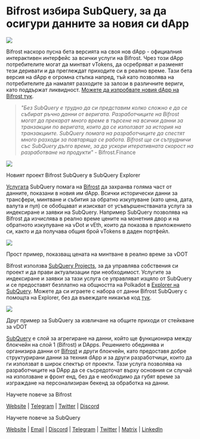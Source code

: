 # Bifrost избира SubQuery, за да осигури данните за новия си dApp

![](https://miro.medium.com/max/1400/0*nqNosmn0y7FHOI42)

Bifrost наскоро пусна бета версията на своя нов dApp - официалния интерактивен интерфейс за всички услуги на Bifrost. Чрез този dApp потребителите могат да минтват vTokens, да осребряват и разменят тези деривати и да преглеждат приходите си в реално време. Тази бета версия на dApp е огромна стъпка напред, тъй като позволява на потребителите да намалят разходите за залози в различните вериги, като поддържат ликвидност. [Можете да изпробвате новия dApp на Bifrost тук](https://apps.bifrost.finance/).

> _"Без SubQuery е трудно да си представим колко сложно е да се събират ръчно данни от веригата. Разработчиците на Bifrost могат да прекарат много време в търсене на всички данни за транзакции по веригата, които да се използват за история на транзакциите. SubQuery помага на разработчиците да спестят много разходи за повтаряща се работа. Bifrost ще си сътрудничи със SubQuery дълго време, за да ускори итеративната скорост на разработване на продукти"_ - Bifrost.Finance

![](https://miro.medium.com/max/1400/0*_JK-h0rjef6rk1ot)

Новият проект Bifrost SubQuery в SubQuery Explorer

[Услугата](https://subquery.network/) SubQuery помага на [Bifrost](https://bifrost.finance/) да захранва голяма част от данните, показани в новия им dApp. Всички исторически данни за трансфери, минтване и събития за обратно изкупуване (като цена, дата, валута и пул) се обобщават и изискват от усъвършенстваната услуга за индексиране и заявки на SubQuery. Например SubQuery позволява на Bifrost да изчислява в реално време цените на монетния двор и на обратното изкупуване на vDot и vEth, които да показва в приложението си, както и да получава общия брой vTokens в даден портфейл.

![](https://miro.medium.com/max/1400/0*WIxvwcgPIHzCf0E3)

Прост пример, показващ цената на минтване в реално време за vDOT

Bifrost използва [SubQuery Projects](https://project.subquery.network/), за да управлява собствения си проект и да прави актуализации при необходимост. Услугите за индексиране и заявки за тази услуга се управляват изцяло от SubQuery и се предоставят безплатно на общността на Polkadot в [Explorer на SubQuery](https://explorer.subquery.network/). Можете да си играете с набора от данни Bifrost SubQuery с помощта на Explorer, без да въвеждате никакъв код [тук](https://explorer.subquery.network/subquery/bifrost-finance/subql).

![](https://miro.medium.com/max/1400/0*J9Rao6oyFMxVNWzZ)

Друг пример за SubQuery за извличане на общите приходи от стейкване за vDOT

[SubQuery](https://subquery.network/) е слой за агрегиране на данни, който ще функционира между блокчейн на слой 1 (Bifrost) и DApps. Решението обединява и организира данни от [Bifrost](https://bifrost.finance/) и други блокчейн, като предоставя добре структурирани данни за техния dApp и за други разработчици, които да ги използват в широк спектър от проекти. Тази услуга позволява на разработчиците на DApp да се съсредоточат върху основния си случай на използване и фронт енд, без да е необходимо да губят време за изграждане на персонализиран бекенд за обработка на данни.

Научете повече за Bifrost

[Website](https://bifrost.finance/) | [Telegram](https://t.me/bifrost_finance) | [Twitter](https://twitter.com/bifrost_finance) | [Discord](https://discord.gg/XjnjdKBNXj)

Научете повече за SubQuery

[Website](https://subquery.network/) | [Email](mailto:hello@subquery.network) | [Discord](https://discord.com/invite/78zg8aBSMG) | [Telegram](https://t.me/subquerynetwork) | [Twitter](https://twitter.com/subquerynetwork) | [Matrix](https://matrix.to/#/#subquery:matrix.org) | [LinkedIn](https://www.linkedin.com/company/subquery)
